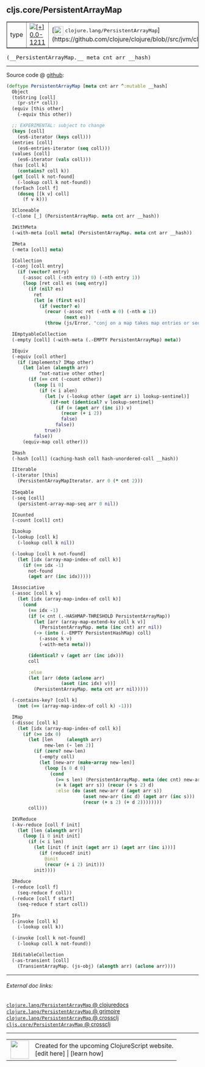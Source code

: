## cljs.core/PersistentArrayMap



 <table border="1">
<tr>
<td>type</td>
<td><a href="https://github.com/cljsinfo/cljs-api-docs/tree/0.0-1211"><img valign="middle" alt="[+] 0.0-1211" title="Added in 0.0-1211" src="https://img.shields.io/badge/+-0.0--1211-lightgrey.svg"></a> </td>
<td>
[<img height="24px" valign="middle" src="http://i.imgur.com/1GjPKvB.png"> <samp>clojure.lang/PersistentArrayMap</samp>](https://github.com/clojure/clojure/blob//src/jvm/clojure/lang/PersistentArrayMap.java)
</td>
</tr>
</table>


 <samp>
(__PersistentArrayMap.__ meta cnt arr __hash)<br>
</samp>

---







Source code @ [github](https://github.com/clojure/clojurescript/blob/r3291/src/main/cljs/cljs/core.cljs#L5647-L5803):

```clj
(deftype PersistentArrayMap [meta cnt arr ^:mutable __hash]
  Object
  (toString [coll]
    (pr-str* coll))
  (equiv [this other]
    (-equiv this other))

  ;; EXPERIMENTAL: subject to change
  (keys [coll]
    (es6-iterator (keys coll)))
  (entries [coll]
    (es6-entries-iterator (seq coll)))
  (values [coll]
    (es6-iterator (vals coll)))
  (has [coll k]
    (contains? coll k))
  (get [coll k not-found]
    (-lookup coll k not-found))
  (forEach [coll f]
    (doseq [[k v] coll]
      (f v k)))

  ICloneable
  (-clone [_] (PersistentArrayMap. meta cnt arr __hash))

  IWithMeta
  (-with-meta [coll meta] (PersistentArrayMap. meta cnt arr __hash))

  IMeta
  (-meta [coll] meta)

  ICollection
  (-conj [coll entry]
    (if (vector? entry)
      (-assoc coll (-nth entry 0) (-nth entry 1))
      (loop [ret coll es (seq entry)]
        (if (nil? es)
          ret
          (let [e (first es)]
            (if (vector? e)
              (recur (-assoc ret (-nth e 0) (-nth e 1))
                     (next es))
              (throw (js/Error. "conj on a map takes map entries or seqables of map entries"))))))))

  IEmptyableCollection
  (-empty [coll] (-with-meta (.-EMPTY PersistentArrayMap) meta))

  IEquiv
  (-equiv [coll other]
    (if (implements? IMap other)
      (let [alen (alength arr)
            ^not-native other other]
        (if (== cnt (-count other))
          (loop [i 0]
            (if (< i alen)
              (let [v (-lookup other (aget arr i) lookup-sentinel)]
                (if-not (identical? v lookup-sentinel)
                  (if (= (aget arr (inc i)) v)
                    (recur (+ i 2))
                    false)
                  false))
              true))
          false))
      (equiv-map coll other)))

  IHash
  (-hash [coll] (caching-hash coll hash-unordered-coll __hash))

  IIterable
  (-iterator [this]
    (PersistentArrayMapIterator. arr 0 (* cnt 2)))
  
  ISeqable
  (-seq [coll]
    (persistent-array-map-seq arr 0 nil))

  ICounted
  (-count [coll] cnt)

  ILookup
  (-lookup [coll k]
    (-lookup coll k nil))

  (-lookup [coll k not-found]
    (let [idx (array-map-index-of coll k)]
      (if (== idx -1)
        not-found
        (aget arr (inc idx)))))

  IAssociative
  (-assoc [coll k v]
    (let [idx (array-map-index-of coll k)]
      (cond
        (== idx -1)
        (if (< cnt (.-HASHMAP-THRESHOLD PersistentArrayMap))
          (let [arr (array-map-extend-kv coll k v)]
            (PersistentArrayMap. meta (inc cnt) arr nil))
          (-> (into (.-EMPTY PersistentHashMap) coll)
            (-assoc k v)
            (-with-meta meta)))

        (identical? v (aget arr (inc idx)))
        coll

        :else
        (let [arr (doto (aclone arr)
                    (aset (inc idx) v))]
          (PersistentArrayMap. meta cnt arr nil)))))

  (-contains-key? [coll k]
    (not (== (array-map-index-of coll k) -1)))

  IMap
  (-dissoc [coll k]
    (let [idx (array-map-index-of coll k)]
      (if (>= idx 0)
        (let [len     (alength arr)
              new-len (- len 2)]
          (if (zero? new-len)
            (-empty coll)
            (let [new-arr (make-array new-len)]
              (loop [s 0 d 0]
                (cond
                  (>= s len) (PersistentArrayMap. meta (dec cnt) new-arr nil)
                  (= k (aget arr s)) (recur (+ s 2) d)
                  :else (do (aset new-arr d (aget arr s))
                            (aset new-arr (inc d) (aget arr (inc s)))
                            (recur (+ s 2) (+ d 2))))))))
        coll)))

  IKVReduce
  (-kv-reduce [coll f init]
    (let [len (alength arr)]
      (loop [i 0 init init]
        (if (< i len)
          (let [init (f init (aget arr i) (aget arr (inc i)))]
            (if (reduced? init)
              @init
              (recur (+ i 2) init)))
          init))))
  
  IReduce
  (-reduce [coll f]
    (seq-reduce f coll))
  (-reduce [coll f start]
    (seq-reduce f start coll))
  
  IFn
  (-invoke [coll k]
    (-lookup coll k))

  (-invoke [coll k not-found]
    (-lookup coll k not-found))

  IEditableCollection
  (-as-transient [coll]
    (TransientArrayMap. (js-obj) (alength arr) (aclone arr))))
```

<!--
Repo - tag - source tree - lines:

 <pre>
clojurescript @ r3291
└── src
    └── main
        └── cljs
            └── cljs
                └── <ins>[core.cljs:5647-5803](https://github.com/clojure/clojurescript/blob/r3291/src/main/cljs/cljs/core.cljs#L5647-L5803)</ins>
</pre>

-->

---



###### External doc links:

[`clojure.lang/PersistentArrayMap` @ clojuredocs](http://clojuredocs.org/clojure.lang/PersistentArrayMap)<br>
[`clojure.lang/PersistentArrayMap` @ grimoire](http://conj.io/store/v1/org.clojure/clojure/1.7.0-beta3/clj/clojure.lang/PersistentArrayMap/)<br>
[`clojure.lang/PersistentArrayMap` @ crossclj](http://crossclj.info/fun/clojure.lang/PersistentArrayMap.html)<br>
[`cljs.core/PersistentArrayMap` @ crossclj](http://crossclj.info/fun/cljs.core.cljs/PersistentArrayMap.html)<br>

---

 <table>
<tr><td>
<img valign="middle" align="right" width="48px" src="http://i.imgur.com/Hi20huC.png">
</td><td>
Created for the upcoming ClojureScript website.<br>
[edit here] | [learn how]
</td></tr></table>

[edit here]:https://github.com/cljsinfo/cljs-api-docs/blob/master/cljsdoc/cljs.core/PersistentArrayMap.cljsdoc
[learn how]:https://github.com/cljsinfo/cljs-api-docs/wiki/cljsdoc-files

<!--

This information was too distracting to show to readers, but I'll leave it
commented here since it is helpful to:

- pretty-print the data used to generate this document
- and show how to retrieve that data



The API data for this symbol:

```clj
{:ns "cljs.core",
 :name "PersistentArrayMap",
 :signature ["[meta cnt arr __hash]"],
 :history [["+" "0.0-1211"]],
 :type "type",
 :full-name-encode "cljs.core/PersistentArrayMap",
 :source {:code "(deftype PersistentArrayMap [meta cnt arr ^:mutable __hash]\n  Object\n  (toString [coll]\n    (pr-str* coll))\n  (equiv [this other]\n    (-equiv this other))\n\n  ;; EXPERIMENTAL: subject to change\n  (keys [coll]\n    (es6-iterator (keys coll)))\n  (entries [coll]\n    (es6-entries-iterator (seq coll)))\n  (values [coll]\n    (es6-iterator (vals coll)))\n  (has [coll k]\n    (contains? coll k))\n  (get [coll k not-found]\n    (-lookup coll k not-found))\n  (forEach [coll f]\n    (doseq [[k v] coll]\n      (f v k)))\n\n  ICloneable\n  (-clone [_] (PersistentArrayMap. meta cnt arr __hash))\n\n  IWithMeta\n  (-with-meta [coll meta] (PersistentArrayMap. meta cnt arr __hash))\n\n  IMeta\n  (-meta [coll] meta)\n\n  ICollection\n  (-conj [coll entry]\n    (if (vector? entry)\n      (-assoc coll (-nth entry 0) (-nth entry 1))\n      (loop [ret coll es (seq entry)]\n        (if (nil? es)\n          ret\n          (let [e (first es)]\n            (if (vector? e)\n              (recur (-assoc ret (-nth e 0) (-nth e 1))\n                     (next es))\n              (throw (js/Error. \"conj on a map takes map entries or seqables of map entries\"))))))))\n\n  IEmptyableCollection\n  (-empty [coll] (-with-meta (.-EMPTY PersistentArrayMap) meta))\n\n  IEquiv\n  (-equiv [coll other]\n    (if (implements? IMap other)\n      (let [alen (alength arr)\n            ^not-native other other]\n        (if (== cnt (-count other))\n          (loop [i 0]\n            (if (< i alen)\n              (let [v (-lookup other (aget arr i) lookup-sentinel)]\n                (if-not (identical? v lookup-sentinel)\n                  (if (= (aget arr (inc i)) v)\n                    (recur (+ i 2))\n                    false)\n                  false))\n              true))\n          false))\n      (equiv-map coll other)))\n\n  IHash\n  (-hash [coll] (caching-hash coll hash-unordered-coll __hash))\n\n  IIterable\n  (-iterator [this]\n    (PersistentArrayMapIterator. arr 0 (* cnt 2)))\n  \n  ISeqable\n  (-seq [coll]\n    (persistent-array-map-seq arr 0 nil))\n\n  ICounted\n  (-count [coll] cnt)\n\n  ILookup\n  (-lookup [coll k]\n    (-lookup coll k nil))\n\n  (-lookup [coll k not-found]\n    (let [idx (array-map-index-of coll k)]\n      (if (== idx -1)\n        not-found\n        (aget arr (inc idx)))))\n\n  IAssociative\n  (-assoc [coll k v]\n    (let [idx (array-map-index-of coll k)]\n      (cond\n        (== idx -1)\n        (if (< cnt (.-HASHMAP-THRESHOLD PersistentArrayMap))\n          (let [arr (array-map-extend-kv coll k v)]\n            (PersistentArrayMap. meta (inc cnt) arr nil))\n          (-> (into (.-EMPTY PersistentHashMap) coll)\n            (-assoc k v)\n            (-with-meta meta)))\n\n        (identical? v (aget arr (inc idx)))\n        coll\n\n        :else\n        (let [arr (doto (aclone arr)\n                    (aset (inc idx) v))]\n          (PersistentArrayMap. meta cnt arr nil)))))\n\n  (-contains-key? [coll k]\n    (not (== (array-map-index-of coll k) -1)))\n\n  IMap\n  (-dissoc [coll k]\n    (let [idx (array-map-index-of coll k)]\n      (if (>= idx 0)\n        (let [len     (alength arr)\n              new-len (- len 2)]\n          (if (zero? new-len)\n            (-empty coll)\n            (let [new-arr (make-array new-len)]\n              (loop [s 0 d 0]\n                (cond\n                  (>= s len) (PersistentArrayMap. meta (dec cnt) new-arr nil)\n                  (= k (aget arr s)) (recur (+ s 2) d)\n                  :else (do (aset new-arr d (aget arr s))\n                            (aset new-arr (inc d) (aget arr (inc s)))\n                            (recur (+ s 2) (+ d 2))))))))\n        coll)))\n\n  IKVReduce\n  (-kv-reduce [coll f init]\n    (let [len (alength arr)]\n      (loop [i 0 init init]\n        (if (< i len)\n          (let [init (f init (aget arr i) (aget arr (inc i)))]\n            (if (reduced? init)\n              @init\n              (recur (+ i 2) init)))\n          init))))\n  \n  IReduce\n  (-reduce [coll f]\n    (seq-reduce f coll))\n  (-reduce [coll f start]\n    (seq-reduce f start coll))\n  \n  IFn\n  (-invoke [coll k]\n    (-lookup coll k))\n\n  (-invoke [coll k not-found]\n    (-lookup coll k not-found))\n\n  IEditableCollection\n  (-as-transient [coll]\n    (TransientArrayMap. (js-obj) (alength arr) (aclone arr))))",
          :title "Source code",
          :repo "clojurescript",
          :tag "r3291",
          :filename "src/main/cljs/cljs/core.cljs",
          :lines [5647 5803]},
 :full-name "cljs.core/PersistentArrayMap",
 :clj-symbol "clojure.lang/PersistentArrayMap"}

```

Retrieve the API data for this symbol:

```clj
;; from Clojure REPL
(require '[clojure.edn :as edn])
(-> (slurp "https://raw.githubusercontent.com/cljsinfo/cljs-api-docs/catalog/cljs-api.edn")
    (edn/read-string)
    (get-in [:symbols "cljs.core/PersistentArrayMap"]))
```

-->
